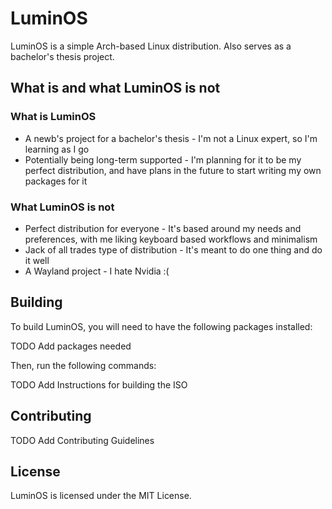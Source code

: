 # LuminOS

LuminOS is a simple Arch-based Linux distribution. Also serves as a bachelor's thesis project.

## What is and what LuminOS is not

### What is LuminOS

- A newb's project for a bachelor's thesis - I'm not a Linux expert, so I'm learning as I go
- Potentially being long-term supported - I'm planning for it to be my perfect distribution, and have plans in the future to start writing my own packages for it

### What LuminOS is not

- Perfect distribution for everyone - It's based around my needs and preferences, with me liking keyboard based workflows and minimalism
- Jack of all trades type of distribution - It's meant to do one thing and do it well
- A Wayland project - I hate Nvidia :(

## Building

To build LuminOS, you will need to have the following packages installed:

TODO Add packages needed

Then, run the following commands:

TODO Add Instructions for building the ISO

## Contributing

TODO Add Contributing Guidelines

## License

LuminOS is licensed under the MIT License.
